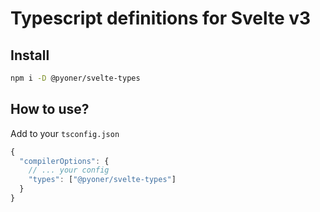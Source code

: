 # Typescript definitions for Svelte v3

## Install
```bash
npm i -D @pyoner/svelte-types
```

## How to use?

Add to your `tsconfig.json`
```javascript
{
  "compilerOptions": {
    // ... your config
    "types": ["@pyoner/svelte-types"]
  }
}
```
